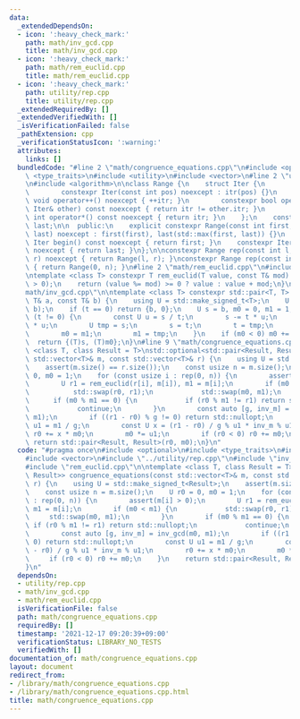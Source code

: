 ```yaml
---
data:
  _extendedDependsOn:
  - icon: ':heavy_check_mark:'
    path: math/inv_gcd.cpp
    title: math/inv_gcd.cpp
  - icon: ':heavy_check_mark:'
    path: math/rem_euclid.cpp
    title: math/rem_euclid.cpp
  - icon: ':heavy_check_mark:'
    path: utility/rep.cpp
    title: utility/rep.cpp
  _extendedRequiredBy: []
  _extendedVerifiedWith: []
  _isVerificationFailed: false
  _pathExtension: cpp
  _verificationStatusIcon: ':warning:'
  attributes:
    links: []
  bundledCode: "#line 2 \"math/congruence_equations.cpp\"\n#include <optional>\n#include\
    \ <type_traits>\n#include <utility>\n#include <vector>\n#line 2 \"utility/rep.cpp\"\
    \n#include <algorithm>\n\nclass Range {\n    struct Iter {\n        int itr;\n\
    \        constexpr Iter(const int pos) noexcept : itr(pos) {}\n        constexpr\
    \ void operator++() noexcept { ++itr; }\n        constexpr bool operator!=(const\
    \ Iter& other) const noexcept { return itr != other.itr; }\n        constexpr\
    \ int operator*() const noexcept { return itr; }\n    };\n    const Iter first,\
    \ last;\n\n  public:\n    explicit constexpr Range(const int first, const int\
    \ last) noexcept : first(first), last(std::max(first, last)) {}\n    constexpr\
    \ Iter begin() const noexcept { return first; }\n    constexpr Iter end() const\
    \ noexcept { return last; }\n};\n\nconstexpr Range rep(const int l, const int\
    \ r) noexcept { return Range(l, r); }\nconstexpr Range rep(const int n) noexcept\
    \ { return Range(0, n); }\n#line 2 \"math/rem_euclid.cpp\"\n#include <cassert>\n\
    \ntemplate <class T> constexpr T rem_euclid(T value, const T& mod) {\n    assert(mod\
    \ > 0);\n    return (value %= mod) >= 0 ? value : value + mod;\n}\n#line 5 \"\
    math/inv_gcd.cpp\"\n\ntemplate <class T> constexpr std::pair<T, T> inv_gcd(const\
    \ T& a, const T& b) {\n    using U = std::make_signed_t<T>;\n    U t = rem_euclid(a,\
    \ b);\n    if (t == 0) return {b, 0};\n    U s = b, m0 = 0, m1 = 1;\n    while\
    \ (t != 0) {\n        const U u = s / t;\n        s -= t * u;\n        m0 -= m1\
    \ * u;\n        U tmp = s;\n        s = t;\n        t = tmp;\n        tmp = m0;\n\
    \        m0 = m1;\n        m1 = tmp;\n    }\n    if (m0 < 0) m0 += b / s;\n  \
    \  return {(T)s, (T)m0};\n}\n#line 9 \"math/congruence_equations.cpp\"\n\ntemplate\
    \ <class T, class Result = T>\nstd::optional<std::pair<Result, Result>> congruence_equations(const\
    \ std::vector<T>& m, const std::vector<T>& r) {\n    using U = std::make_signed_t<Result>;\n\
    \    assert(m.size() == r.size());\n    const usize n = m.size();\n    U r0 =\
    \ 0, m0 = 1;\n    for (const usize i : rep(0, n)) {\n        assert(m[i] > 0);\n\
    \        U r1 = rem_euclid(r[i], m[i]), m1 = m[i];\n        if (m0 < m1) {\n \
    \           std::swap(r0, r1);\n            std::swap(m0, m1);\n        }\n  \
    \      if (m0 % m1 == 0) {\n            if (r0 % m1 != r1) return std::nullopt;\n\
    \            continue;\n        }\n        const auto [g, inv_m] = inv_gcd(m0,\
    \ m1);\n        if ((r1 - r0) % g != 0) return std::nullopt;\n        const U\
    \ u1 = m1 / g;\n        const U x = (r1 - r0) / g % u1 * inv_m % u1;\n       \
    \ r0 += x * m0;\n        m0 *= u1;\n        if (r0 < 0) r0 += m0;\n    }\n   \
    \ return std::pair<Result, Result>(r0, m0);\n}\n"
  code: "#pragma once\n#include <optional>\n#include <type_traits>\n#include <utility>\n\
    #include <vector>\n#include \"../utility/rep.cpp\"\n#include \"inv_gcd.cpp\"\n\
    #include \"rem_euclid.cpp\"\n\ntemplate <class T, class Result = T>\nstd::optional<std::pair<Result,\
    \ Result>> congruence_equations(const std::vector<T>& m, const std::vector<T>&\
    \ r) {\n    using U = std::make_signed_t<Result>;\n    assert(m.size() == r.size());\n\
    \    const usize n = m.size();\n    U r0 = 0, m0 = 1;\n    for (const usize i\
    \ : rep(0, n)) {\n        assert(m[i] > 0);\n        U r1 = rem_euclid(r[i], m[i]),\
    \ m1 = m[i];\n        if (m0 < m1) {\n            std::swap(r0, r1);\n       \
    \     std::swap(m0, m1);\n        }\n        if (m0 % m1 == 0) {\n           \
    \ if (r0 % m1 != r1) return std::nullopt;\n            continue;\n        }\n\
    \        const auto [g, inv_m] = inv_gcd(m0, m1);\n        if ((r1 - r0) % g !=\
    \ 0) return std::nullopt;\n        const U u1 = m1 / g;\n        const U x = (r1\
    \ - r0) / g % u1 * inv_m % u1;\n        r0 += x * m0;\n        m0 *= u1;\n   \
    \     if (r0 < 0) r0 += m0;\n    }\n    return std::pair<Result, Result>(r0, m0);\n\
    }\n"
  dependsOn:
  - utility/rep.cpp
  - math/inv_gcd.cpp
  - math/rem_euclid.cpp
  isVerificationFile: false
  path: math/congruence_equations.cpp
  requiredBy: []
  timestamp: '2021-12-17 09:20:39+09:00'
  verificationStatus: LIBRARY_NO_TESTS
  verifiedWith: []
documentation_of: math/congruence_equations.cpp
layout: document
redirect_from:
- /library/math/congruence_equations.cpp
- /library/math/congruence_equations.cpp.html
title: math/congruence_equations.cpp
---
```

